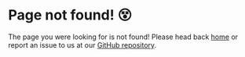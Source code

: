 # Page not found! 😵

The page you were looking for is not found! Please head back [home](/index.html) or report an issue to us at our [GitHub repository](https://github.com/Nexonous/Documentation).
